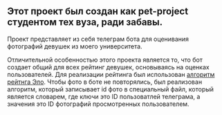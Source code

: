 ## Этот проект был создан как pet-project студентом тех вуза, ради забавы.

Проект представляет из себя телеграм бота для оценивания фотографий девушек из моего университета.

Отличительной особенностью этого проекта является то, что бот создает общий для всех рейтинг девушек, основываясь на оценках пользователей. 
Для реализации рейтинга был использован <a href='https://en.wikipedia.org/wiki/Elo_rating_system'>алгоритм рейтнга Эло</a>.
Чтобы фото в боте не повторялись, был реализован алгоритм, который записывает id фото в специальный файл, который является словарем, где ключи это ID пользоватлей телеграма, а значения это ID фотографий просмотренных пользователем.
